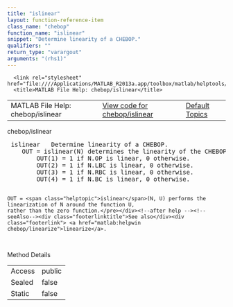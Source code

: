 ```yaml
---
title: "islinear"
layout: function-reference-item
class_name: "chebop"
function_name: "islinear"
snippet: "Determine linearity of a CHEBOP."
qualifiers: ""
return_type: "varargout"
arguments: "(rhs1)"
---
```


<html>
   <head>
      <meta http-equiv="Content-Type" content="text/html; charset=utf-8">
   
      <link rel="stylesheet" href="file:////Applications/MATLAB_R2013a.app/toolbox/matlab/helptools/private/helpwin.css">
      <title>MATLAB File Help: chebop/islinear</title>
   </head>
   <body>
      <!--Single-page help-->
      <table border="0" cellspacing="0" width="100%">
         <tr class="subheader">
            <td class="headertitle">MATLAB File Help: chebop/islinear</td>
            <td class="subheader-left"><a href="matlab:edit chebop/islinear">View code for chebop/islinear</a></td>
            <td class="subheader-right"><a href="matlab:helpwin">Default Topics</a></td>
         </tr>
      </table>
      <div class="title">chebop/islinear</div>
      <div class="helptext"><pre><!--helptext --> <span class="helptopic">islinear</span>   Determine linearity of a CHEBOP.
    OUT = <span class="helptopic">islinear</span>(N) determines the linearity of the CHEBOP N. In particular:
        OUT(1) = 1 if N.OP is linear, 0 otherwise.
        OUT(2) = 1 if N.LBC is linear, 0 otherwise.
        OUT(3) = 1 if N.RBC is linear, 0 otherwise.
        OUT(4) = 1 if N.BC is linear, 0 otherwise.
 
    OUT = <span class="helptopic">islinear</span>(N, U) performs the linearization of N around the function U,
    rather than the zero function.</pre></div><!--after help --><!--seeAlso--><div class="footerlinktitle">See also</div><div class="footerlink"> <a href="matlab:helpwin chebop/linearize">linearize</a>.
</div>
      <!--Method-->
      <div class="sectiontitle">Method Details</div>
      <table class="class-details">
         <tr>
            <td class="class-detail-label">Access</td>
            <td>public</td>
         </tr>
         <tr>
            <td class="class-detail-label">Sealed</td>
            <td>false</td>
         </tr>
         <tr>
            <td class="class-detail-label">Static</td>
            <td>false</td>
         </tr>
      </table>
   </body>
</html>
